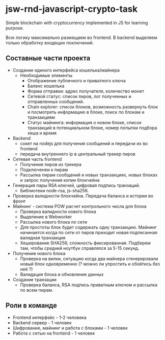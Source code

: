 # jsw-rnd-javascript-crypto-task
Simple blockchain with cryptocurrency implemented in JS for learning purpose.

Всю логику максимально размещаем во frontend. В backend выделяем только обработку входящих поключений.

## Составные части проекта
- Создание единого интерфейса кошелька/майнера
  - Необходимые элементы
    - Отображение публичного и приватного ключа
    - Баланс кошелька
    - Форма отправки: адрес получателя, количество монет
    - Сетевой статус: cписок пиров, лог полученных и отправленных сообщений.
    - Chain explorer: список блоков, возможность развернуть блок и посмотреть информацию в блоке, поиск по блокам и транзакциям
    - Статус майнинга: информация о новом блоке, список транзакций в потенциальном блоке, номер попытки подбора хеша и время
- Backend
  - сокет на nodejs для получения сообщений и передачи их во frontend
  - передача внутреннего ip в центральный трекер пиров
- Сетевая часть frontend
  - Получение пиров из трекера
  - Подключенеи к пирам
  - Рассылка пирам сообщений и новых транзакциях, новых блоках и запрос получения копии блокчейна
- Генерация пары RSA ключей, цифровая подпись транзаций.
  - Библиотеки node-rsa, js-sha256.
- Проверка валидности блокчейна. Передача баланса и истории во фронт
- Майнинг - система POW расчет контрольного числа для блока
  - Проверка валидности нового блока
  - Выделение в Webworker
  - Рассылка нового блока по сети
  - Для простоты блок будет содержать одну транзакцию. Майнинг начинается когда по сети от пиров приходит новая подписанная валидная транзакция
  - Хеширование SHA256, cложность фиксированная. Подберем там, чтобы средний ноутбук справлялся за 5-15 секунд.
- Получение нового блока
  - Проверка на вилки, ситуацию когда два майнера сгенерировали новый блок одновременно (? можно ли упростить и обойтись без неё ?)
  - Валидация блока и обновление данных
- Создание транзации
  - Проверка баланса, RSA подпись приватным ключом и рассылка по всем пирам. 

## Роли в команде
  - Frontend интерфейс - 1-2 человека
  - Backend сервер - 1 человек
  - Шифрование, майнинг и работа с блоками - 1 человек
  - Работа с сетью на frontend - 1 человек

